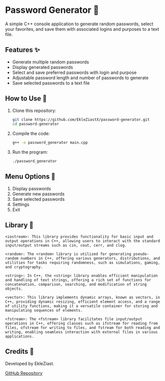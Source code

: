 
# Password Generator 🔐

A simple C++ console application to generate random passwords, select your favorites, and save them with associated logins and purposes to a text file.

## Features ✨
- Generate multiple random passwords
- Display generated passwords
- Select and save preferred passwords with login and purpose
- Adjustable password length and number of passwords to generate
- Save selected passwords to a text file

## How to Use 🚀
1. Clone this repository:
    ```sh
    git clone https://github.com/EkleZiastX/password-generator.git
    cd password-generator
    ```
2. Compile the code:
    ```sh
    g++ -o password_generator main.cpp
    ```
3. Run the program:
    ```sh
    ./password_generator
    ```

## Menu Options 📜
1. Display passwords
2. Generate new passwords
3. Save selected passwords
4. Settings
5. Exit

## Library 🎲
```
<iostream>: This library provides functionality for basic input and output operations in C++, allowing users to interact with the standard input/output streams such as cin, cout, cerr, and clog.

<random>: The <random> library is utilized for generating pseudo-random numbers in C++, offering various generators, distributions, and utilities for tasks requiring randomness, such as simulations, gaming, and cryptography.

<string>: In C++, the <string> library enables efficient manipulation and handling of text strings, offering a rich set of functions for concatenation, comparison, searching, and modification of string objects.

<vector>: This library implements dynamic arrays, known as vectors, in C++, providing dynamic resizing, efficient element access, and a range of utility functions, making it a versatile container for storing and manipulating sequences of elements.

<fstream>: The <fstream> library facilitates file input/output operations in C++, offering classes such as ifstream for reading from files, ofstream for writing to files, and fstream for both reading and writing, enabling seamless interaction with external files in various applications.
```

## Credits 🌟
Developed by EkleZiast.

[GitHub Repository](https://github.com/EkleZiastX/password-generator)
